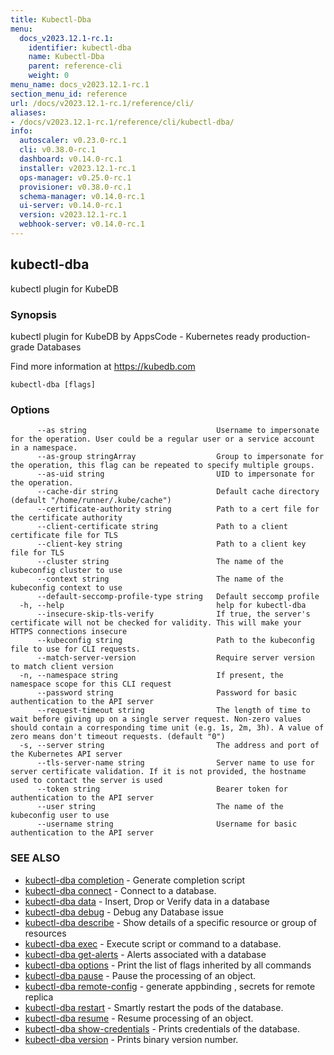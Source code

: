 ```yaml
---
title: Kubectl-Dba
menu:
  docs_v2023.12.1-rc.1:
    identifier: kubectl-dba
    name: Kubectl-Dba
    parent: reference-cli
    weight: 0
menu_name: docs_v2023.12.1-rc.1
section_menu_id: reference
url: /docs/v2023.12.1-rc.1/reference/cli/
aliases:
- /docs/v2023.12.1-rc.1/reference/cli/kubectl-dba/
info:
  autoscaler: v0.23.0-rc.1
  cli: v0.38.0-rc.1
  dashboard: v0.14.0-rc.1
  installer: v2023.12.1-rc.1
  ops-manager: v0.25.0-rc.1
  provisioner: v0.38.0-rc.1
  schema-manager: v0.14.0-rc.1
  ui-server: v0.14.0-rc.1
  version: v2023.12.1-rc.1
  webhook-server: v0.14.0-rc.1
---
```


## kubectl-dba

kubectl plugin for KubeDB

### Synopsis

kubectl plugin for KubeDB by AppsCode - Kubernetes ready production-grade Databases

 Find more information at https://kubedb.com

```
kubectl-dba [flags]
```

### Options

```
      --as string                             Username to impersonate for the operation. User could be a regular user or a service account in a namespace.
      --as-group stringArray                  Group to impersonate for the operation, this flag can be repeated to specify multiple groups.
      --as-uid string                         UID to impersonate for the operation.
      --cache-dir string                      Default cache directory (default "/home/runner/.kube/cache")
      --certificate-authority string          Path to a cert file for the certificate authority
      --client-certificate string             Path to a client certificate file for TLS
      --client-key string                     Path to a client key file for TLS
      --cluster string                        The name of the kubeconfig cluster to use
      --context string                        The name of the kubeconfig context to use
      --default-seccomp-profile-type string   Default seccomp profile
  -h, --help                                  help for kubectl-dba
      --insecure-skip-tls-verify              If true, the server's certificate will not be checked for validity. This will make your HTTPS connections insecure
      --kubeconfig string                     Path to the kubeconfig file to use for CLI requests.
      --match-server-version                  Require server version to match client version
  -n, --namespace string                      If present, the namespace scope for this CLI request
      --password string                       Password for basic authentication to the API server
      --request-timeout string                The length of time to wait before giving up on a single server request. Non-zero values should contain a corresponding time unit (e.g. 1s, 2m, 3h). A value of zero means don't timeout requests. (default "0")
  -s, --server string                         The address and port of the Kubernetes API server
      --tls-server-name string                Server name to use for server certificate validation. If it is not provided, the hostname used to contact the server is used
      --token string                          Bearer token for authentication to the API server
      --user string                           The name of the kubeconfig user to use
      --username string                       Username for basic authentication to the API server
```

### SEE ALSO

* [kubectl-dba completion](/docs/v2023.12.1-rc.1/reference/cli/kubectl-dba_completion)	 - Generate completion script
* [kubectl-dba connect](/docs/v2023.12.1-rc.1/reference/cli/kubectl-dba_connect)	 - Connect to a database.
* [kubectl-dba data](/docs/v2023.12.1-rc.1/reference/cli/kubectl-dba_data)	 - Insert, Drop or Verify data in a database
* [kubectl-dba debug](/docs/v2023.12.1-rc.1/reference/cli/kubectl-dba_debug)	 - Debug any Database issue
* [kubectl-dba describe](/docs/v2023.12.1-rc.1/reference/cli/kubectl-dba_describe)	 - Show details of a specific resource or group of resources
* [kubectl-dba exec](/docs/v2023.12.1-rc.1/reference/cli/kubectl-dba_exec)	 - Execute script or command to a database.
* [kubectl-dba get-alerts](/docs/v2023.12.1-rc.1/reference/cli/kubectl-dba_get-alerts)	 - Alerts associated with a database
* [kubectl-dba options](/docs/v2023.12.1-rc.1/reference/cli/kubectl-dba_options)	 - Print the list of flags inherited by all commands
* [kubectl-dba pause](/docs/v2023.12.1-rc.1/reference/cli/kubectl-dba_pause)	 - Pause the processing of an object.
* [kubectl-dba remote-config](/docs/v2023.12.1-rc.1/reference/cli/kubectl-dba_remote-config)	 - generate appbinding , secrets for remote replica
* [kubectl-dba restart](/docs/v2023.12.1-rc.1/reference/cli/kubectl-dba_restart)	 - Smartly restart the pods of the database.
* [kubectl-dba resume](/docs/v2023.12.1-rc.1/reference/cli/kubectl-dba_resume)	 - Resume processing of an object.
* [kubectl-dba show-credentials](/docs/v2023.12.1-rc.1/reference/cli/kubectl-dba_show-credentials)	 - Prints credentials of the database.
* [kubectl-dba version](/docs/v2023.12.1-rc.1/reference/cli/kubectl-dba_version)	 - Prints binary version number.

